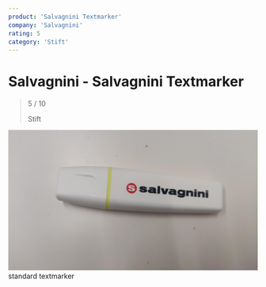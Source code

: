 ```yaml
---
product: 'Salvagnini Textmarker'
company: 'Salvagnini'
rating: 5
category: 'Stift'
---
```


# Salvagnini - Salvagnini Textmarker
>
> 5 / 10
>
> Stift

![Salvagnini Textmarker](./assets/salvagnini-salvagnini-textmarker-9fe15dc0-ae2a-45a5-941f-3d9668a24098.jpg)
standard textmarker
